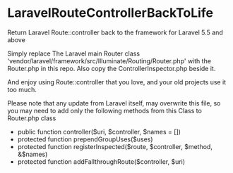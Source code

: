 # LaravelRouteControllerBackToLife
Return Laravel Route::controller back to the framework for Laravel 5.5 and above

Simply replace The Laravel main Router class 
'vendor/laravel/framework/src/Illuminate/Routing/Router.php' with the Router.php in this repo.
Also copy the ControllerInspector.php beside it.

And enjoy using Route::controller that you love, and your old projects use it too much.

Please note that any update from Laravel itself, may overwrite this file, so you may need to add only the following methods from this Class to Router.php class
- public function controller($uri, $controller, $names = [])
- protected function prependGroupUses($uses)
- protected function registerInspected($route, $controller, $method, &$names)
- protected function addFallthroughRoute($controller, $uri)
